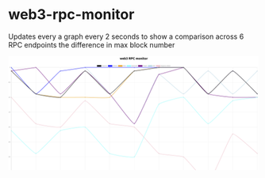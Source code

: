 # web3-rpc-monitor
Updates every a graph every 2 seconds to show a comparison across 6 RPC endpoints the difference in max block number

![rpc monitor](./rpc_monitor.png)